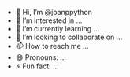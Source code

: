 - 👋 Hi, I’m @joanppython
- 👀 I’m interested in ...
- 🌱 I’m currently learning ...
- 💞️ I’m looking to collaborate on ...
- 📫 How to reach me ...
- 😄 Pronouns: ...
- ⚡ Fun fact: ...

<!---
joanppython/joanppython is a ✨ special ✨ repository because its `README.md` (this file) appears on your GitHub profile.
You can click the Preview link to take a look at your changes.
--->
